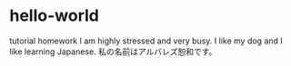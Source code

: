 # hello-world
tutorial homework
I am highly stressed and very busy. I like my dog and I like learning Japanese. 私の名前はアルバレズ恕和です。
